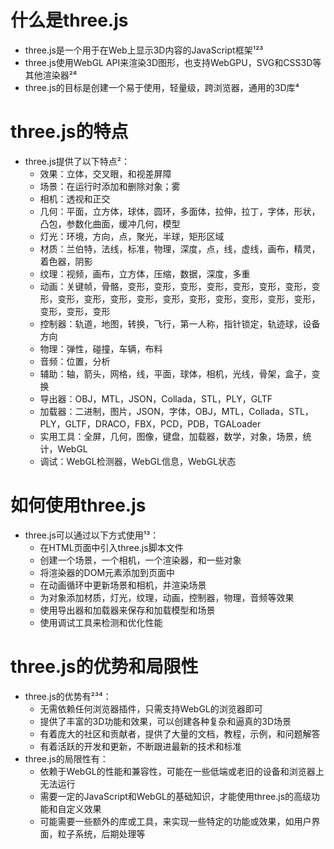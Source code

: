 
# 什么是three.js
- three.js是一个用于在Web上显示3D内容的JavaScript框架¹²³
- three.js使用WebGL API来渲染3D图形，也支持WebGPU，SVG和CSS3D等其他渲染器²⁴
- three.js的目标是创建一个易于使用，轻量级，跨浏览器，通用的3D库⁴

# three.js的特点
- three.js提供了以下特点²：
    - 效果：立体，交叉眼，和视差屏障
    - 场景：在运行时添加和删除对象；雾
    - 相机：透视和正交
    - 几何：平面，立方体，球体，圆环，多面体，拉伸，拉丁，字体，形状，凸包，参数化曲面，缓冲几何，模型
    - 灯光：环境，方向，点，聚光，半球，矩形区域
    - 材质：兰伯特，法线，标准，物理，深度，点，线，虚线，画布，精灵，着色器，阴影
    - 纹理：视频，画布，立方体，压缩，数据，深度，多重
    - 动画：关键帧，骨骼，变形，变形，变形，变形，变形，变形，变形，变形，变形，变形，变形，变形，变形，变形，变形，变形，变形，变形，变形，变形，变形
    - 控制器：轨道，地图，转换，飞行，第一人称，指针锁定，轨迹球，设备方向
    - 物理：弹性，碰撞，车辆，布料
    - 音频：位置，分析
    - 辅助：轴，箭头，网格，线，平面，球体，相机，光线，骨架，盒子，变换
    - 导出器：OBJ，MTL，JSON，Collada，STL，PLY，GLTF
    - 加载器：二进制，图片，JSON，字体，OBJ，MTL，Collada，STL，PLY，GLTF，DRACO，FBX，PCD，PDB，TGALoader
    - 实用工具：全屏，几何，图像，键盘，加载器，数学，对象，场景，统计，WebGL
    - 调试：WebGL检测器，WebGL信息，WebGL状态

# 如何使用three.js
- three.js可以通过以下方式使用¹³：
    - 在HTML页面中引入three.js脚本文件
    - 创建一个场景，一个相机，一个渲染器，和一些对象
    - 将渲染器的DOM元素添加到页面中
    - 在动画循环中更新场景和相机，并渲染场景
    - 为对象添加材质，灯光，纹理，动画，控制器，物理，音频等效果
    - 使用导出器和加载器来保存和加载模型和场景
    - 使用调试工具来检测和优化性能

# three.js的优势和局限性
- three.js的优势有²³⁴：
    - 无需依赖任何浏览器插件，只需支持WebGL的浏览器即可
    - 提供了丰富的3D功能和效果，可以创建各种复杂和逼真的3D场景
    - 有着庞大的社区和贡献者，提供了大量的文档，教程，示例，和问题解答
    - 有着活跃的开发和更新，不断跟进最新的技术和标准
- three.js的局限性有：
    - 依赖于WebGL的性能和兼容性，可能在一些低端或老旧的设备和浏览器上无法运行
    - 需要一定的JavaScript和WebGL的基础知识，才能使用three.js的高级功能和自定义效果
    - 可能需要一些额外的库或工具，来实现一些特定的功能或效果，如用户界面，粒子系统，后期处理等

